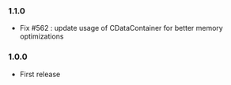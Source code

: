 ### 1.1.0
* Fix #562  : update usage of CDataContainer for better memory optimizations

### 1.0.0
* First release
